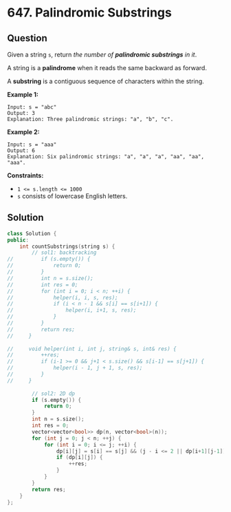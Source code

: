 # 647. Palindromic Substrings

## Question

Given a string `s`, return _the number of **palindromic substrings** in it_.

A string is a **palindrome** when it reads the same backward as forward.

A **substring** is a contiguous sequence of characters within the string.

**Example 1:**

```text
Input: s = "abc"
Output: 3
Explanation: Three palindromic strings: "a", "b", "c".
```

**Example 2:**

```text
Input: s = "aaa"
Output: 6
Explanation: Six palindromic strings: "a", "a", "a", "aa", "aa", "aaa".
```

**Constraints:**

* `1 <= s.length <= 1000`
* `s` consists of lowercase English letters.

## Solution

```cpp
class Solution {
public:
    int countSubstrings(string s) {
        // sol1: backtracking
//         if (s.empty()) {
//             return 0;
//         }
//         int n = s.size();
//         int res = 0;
//         for (int i = 0; i < n; ++i) {
//             helper(i, i, s, res);
//             if (i < n - 1 && s[i] == s[i+1]) {
//                 helper(i, i+1, s, res);
//             }
//         }
//         return res;
//     }
    
//     void helper(int i, int j, string& s, int& res) {
//         ++res;
//         if (i-1 >= 0 && j+1 < s.size() && s[i-1] == s[j+1]) {
//             helper(i - 1, j + 1, s, res);
//         }
//     }
        
        // sol2: 2D dp
        if (s.empty()) {
            return 0;
        }
        int n = s.size();
        int res = 0;
        vector<vector<bool>> dp(n, vector<bool>(n));
        for (int j = 0; j < n; ++j) {
            for (int i = 0; i <= j; ++i) {
                dp[i][j] = s[i] == s[j] && (j - i <= 2 || dp[i+1][j-1]);
                if (dp[i][j]) {
                    ++res;
                }
            }
        }
        return res;
    }
};
```

